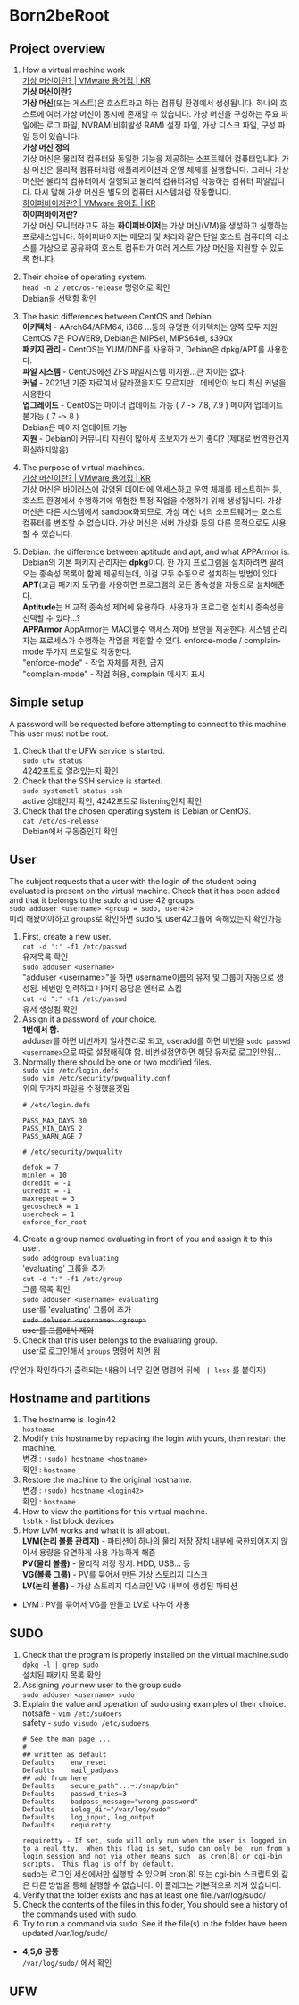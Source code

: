 # Born2beRoot

## Project overview
1. How a virtual machine work<br>
[가상 머신이란? | VMware 용어집 | KR](https://www.vmware.com/kr/topics/glossary/content/virtual-machine.html)<br>
**가상 머신이란?**<br>
**가상 머신**(또는 게스트)은 호스트라고 하는 컴퓨팅 환경에서 생성됩니다. 하나의 호스트에 여러 가상 머신이 동시에 존재할 수 있습니다. 가상 머신을 구성하는 주요 파일에는 로그 파일, NVRAM(비휘발성 RAM) 설정 파일, 가상 디스크 파일, 구성 파일 등이 있습니다.<br>
**가상 머신 정의**<br>
가상 머신은 물리적 컴퓨터와 동일한 기능을 제공하는 소프트웨어 컴퓨터입니다. 가상 머신은 물리적 컴퓨터처럼 애플리케이션과 운영 체제를 실행합니다. 그러나 가상 머신은 물리적 컴퓨터에서 실행되고 물리적 컴퓨터처럼 작동하는 컴퓨터 파일입니다. 다시 말해 가상 머신은 별도의 컴퓨터 시스템처럼 작동합니다.<br>
[하이퍼바이저란? | VMware 용어집 | KR](https://www.vmware.com/kr/topics/glossary/content/hypervisor.html)<br>
**하이퍼바이저란?**<br>
가상 머신 모니터라고도 하는  **하이퍼바이저**는 가상 머신(VM)을 생성하고 실행하는 프로세스입니다. 하이퍼바이저는 메모리 및 처리와 같은 단일 호스트 컴퓨터의 리소스를 가상으로 공유하여 호스트 컴퓨터가 여러 게스트 가상 머신을 지원할 수 있도록 합니다.

2. Their choice of operating system.<br>
`head -n 2 /etc/os-release` 명령어로 확인<br>
Debian을 선택함 확인
3. The basic differences between CentOS and Debian.<br>
**아키텍처** - AArch64/ARM64, i386 ...등의 유명한 아키텍처는 양쪽 모두 지원<br>
CentOS 7은 POWER9, Debian은 MIPSel, MIPS64el, s390x<br>
**패키지 관리** - CentOS는 YUM/DNF를 사용하고, Debian은 dpkg/APT를 사용한다.<br>
**파일 시스템** - CentOS에선 ZFS 파일시스템 미지원...큰 차이는 없다.<br>
**커널** -  2021년 기준 자료여서 달라졌을지도 모르지만...데비안이 보다 최신 커널을 사용한다<br>
**업그레이드** - CentOS는 마이너 업데이트 가능 (  7 -> 7.8, 7.9 ) 메이저 업데이트 불가능 ( 7 -> 8 )<br>
Debian은 메이저 업데이트 가능<br>
**지원** - Debian이 커뮤니티 지원이 많아서 초보자가 쓰기 좋다? (제대로 번역한건지 확실하지않음)<br>
4. The purpose of virtual machines.<br>
[가상 머신이란? | VMware 용어집 | KR](https://www.vmware.com/kr/topics/glossary/content/virtual-machine.html)<br>
가상 머신은 바이러스에 감염된 데이터에 액세스하고 운영 체제를 테스트하는 등, 호스트 환경에서 수행하기에 위험한 특정 작업을 수행하기 위해 생성됩니다. 가상 머신은 다른 시스템에서 sandbox화되므로, 가상 머신 내의 소프트웨어는 호스트 컴퓨터를 변조할 수 없습니다. 가상 머신은 서버 가상화 등의 다른 목적으로도 사용할 수 있습니다.
5. Debian: the difference between aptitude and apt, and what APPArmor is.<br>
Debian의 기본 패키지 관리자는 **dpkg**이다. 한 가지 프로그램을 설치하려면 딸려오는 종속성 목록이 함께 제공되는데, 이걸 모두 수동으로 설치하는 방법이 있다.<br>
**APT**(고급 패키지 도구)를 사용하면 프로그램의 모든 종속성을 자동으로 설치해준다.<br>
**Aptitude**는 비교적 종속성 제어에 유용하다. 사용자가 프로그램 설치시 종속성을 선택할 수 있다...?<br>
**APPArmor**
AppArmor는 MAC(필수 액세스 제어) 보안을 제공한다. 시스템 관리자는 프로세스가 수행하는 작업을 제한할 수 있다. enforce-mode / complain-mode 두가지 프로필로 작동한다.<br>
"enforce-mode" - 작업 자체를 제한, 금지<br>
"complain-mode" - 작업 허용, complain 메시지 표시<br>

## Simple setup
A password will be requested before attempting to connect to this machine. This user must not be root.
1. Check that the UFW service is started.<br>
`sudo ufw status`<br>
4242포트로 열려있는지 확인
2. Check that the SSH service is started.<br>
`sudo systemctl status ssh`<br>
active 상태인지 확인, 4242포트로 listening인지 확인
3. 	Check that the chosen operating system is Debian or CentOS.<br>
`cat /etc/os-release`<br>
Debian에서 구동중인지 확인

## User
The subject requests that a user with the login of the student being evaluated is present on the virtual machine. Check that it has been added and that it belongs to the sudo and user42 groups.<br>
`sudo adduser <username> <group = sudo, user42>`<br>미리 해놨어야하고 `groups`로 확인하면 sudo 및 user42그룹에 속해있는지 확인가능
1. First, create a new user.<br>
`cut -d ':' -f1 /etc/passwd`<br>
유저목록 확인<br>
`sudo adduser <username>`<br>
"adduser \<username>"을 하면 username이름의 유저 및 그룹이 자동으로 생성됨. 비번만 입력하고 나머지 응답은 엔터로 스킵<br>
`cut -d ":" -f1 /etc/passwd`<br>
유저 생성됨 확인
2. Assign it a password of your choice.<br>
**1번에서 함.**<br>
adduser를 하면 비번까지 일사천리로 되고, useradd를 하면 비번을 `sudo passwd <username>`으로 따로 설정해줘야 함. 비번설정안하면 해당 유저로 로그인안됨...
3. Normally there should be one or two modified files.<br>
`sudo vim /etc/login.defs`<br>
`sudo vim /etc/security/pwquality.conf`<br>
위의 두가지 파일을 수정했을것임
	```vim
	# /etc/login.defs

	PASS_MAX_DAYS 30
	PASS_MIN_DAYS 2
	PASS_WARN_AGE 7
	```
	```vim
	# /etc/security/pwquality

	defok = 7
	minlen = 10
	dcredit = -1
	ucredit = -1
	maxrepeat = 3
	gecoscheck = 1
	usercheck = 1
	enforce_for_root
	```
4. 	Create a group named evaluating in front of you and assign it to this user.<br>
`sudo addgroup evaluating`<br>
'evaluating' 그룹을 추가<br>
`cut -d ":" -f1 /etc/group`<br>
그룹 목록 확인<br>
`sudo adduser <username> evaluating`<br>
user를 'evaluating' 그룹에 추가<br>
~~`sudo deluser <username> <group>`<br>
user를 그룹에서 제외~~
5. Check that this user belongs to the evaluating group.<br>
user로 로그인해서 `groups` 명령어 치면 됨

(무언가 확인하다가 출력되는 내용이 너무 길면 명령어 뒤에 ` | less` 를 붙이자)

## Hostname and partitions
1. The hostname is .login42<br>
`hostname`
2. Modify this hostname by replacing the login with yours, then restart the machine.<br>
변경 : `(sudo) hostname <hostname>` <br>
확인 : `hostname`
3. 	Restore the machine to the original hostname.<br>
변경 : `(sudo) hostname <login42>` <br>
확인 : `hostname`
4. 	How to view the partitions for this virtual machine. <br>
`lsblk` - list block devices
5. How LVM works and what it is all about.<br>
**LVM(논리 볼륨 관리자)** - 파티션이 하나의 물리 저장 장치 내부에 국한되어지지 않아서 용량을 유연하게 사용 가능하게 해줌<br>
**PV(물리 볼륨)** - 물리적 저장 장치. HDD, USB... 등<br>
**VG(볼륨 그룹)** - PV를 묶어서 만든 가상 스토리지 디스크<br>
**LV(논리 볼륨)** - 가상 스토리지 디스크인 VG 내부에 생성된 파티션<br>
- LVM : PV를 묶어서 VG를 만들고 LV로 나누어 사용

## SUDO
1. Check that the program is properly installed on the virtual machine.sudo<br>
`dpkg -l | grep sudo`<br>
설치된 패키지 목록 확인
2. Assigning your new user to the group.sudo<br>
`sudo adduser <username> sudo`
3. 	Explain the value and operation of sudo using examples of their choice.<br>
notsafe - `vim /etc/sudoers`<br>
safety - `sudo visudo /etc/sudoers`<br>
	```vim
	# See the man page ...
	#
	## written as default
	Defaults	env_reset
	Defaults	mail_padpass
	## add from here
	Defaults	secure_path"...~:/snap/bin"
	Defaults	passwd_tries=3
	Defaults	badpass_message="wrong password"
	Defaults	iolog_dir="/var/log/sudo"
	Defaults	log_input, log_output
	Defaults	requiretty
	```
	`requiretty - If set, sudo will only run when the user is logged in to a real tty.  When this flag is set, sudo can only be  run from a login session and not via other means such  as cron(8) or cgi-bin scripts.  This flag is off by default.`<br>
sudo는 로그인 세션에서만 실행할 수 있으며 cron(8) 또는 cgi-bin 스크립트와 같은 다른 방법을 통해 실행할 수 없습니다. 이 플래그는 기본적으로 꺼져 있습니다.
4. Verify that the folder exists and has at least one file./var/log/sudo/
5. 	Check the contents of the files in this folder, You should see a history of the commands used with sudo.
6. Try to run a command via sudo. See if the file(s) in the folder have been updated./var/log/sudo/

- **4,5,6 공통**<br>
	`/var/log/sudo/` 에서 확인

## UFW

